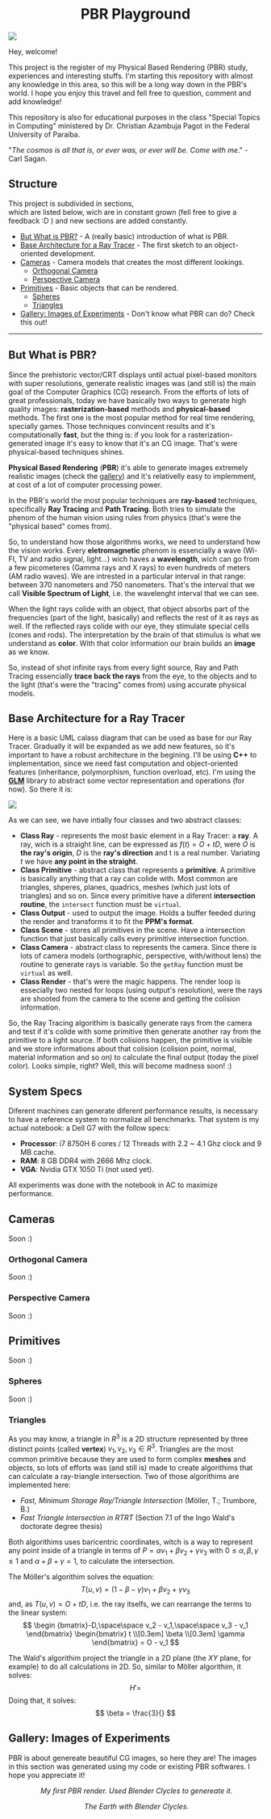 
<h1 align="center">PBR Playground</h1>

<img src="https://github.com/Gabrielnero000/PBR-Playground/blob/master/gallery/first.png?raw=true">

Hey, welcome! 

This project is the register of my Physical Based Rendering (PBR) study, experiences and interesting stuffs. I'm starting this repository with almost any knowledge in this area, so this will be a long way down in the PBR's world. I hope you enjoy this travel and fell free to question, comment and  add knowledge! 

This repository is also for educational purposes in the class "Special Topics in Computing" ministered by Dr. Christian Azambuja Pagot in the  Federal University of Paraíba.

"_The cosmos is all that is, or ever was, or ever will be. Come with me_." - Carl Sagan.

## Structure
This project is subdivided in sections,   
which are listed below, wich are in constant grown (fell free to give a feedback :D ) and new sections are added constantly.

* [But What is PBR?](https://github.com/Gabrielnero000/PBR-Playground#but-what-is-pbr) - A (really basic) introduction of what is PBR.
* [Base Architecture for a Ray Tracer](https://github.com/Gabrielnero000/PBR-Playground#base-architecture-for-a-ray-tracer) - The first sketch to an object-oriented development.
* [Cameras](https://github.com/Gabrielnero000/PBR-Playground#cameras) - Camera models that creates the most different lookings.
	* [Orthogonal Camera](https://github.com/Gabrielnero000/PBR-Playground#orthogonal-camera)
	* [Perspective Camera](https://github.com/Gabrielnero000/PBR-Playground#perspective-camera)
* [Primitives](https://github.com/Gabrielnero000/PBR-Playground#primitives) - Basic objects that can be rendered.
	* [Spheres](https://github.com/Gabrielnero000/PBR-Playground#spheres)
	* [Triangles](https://github.com/Gabrielnero000/PBR-Playground#triangles)
* [Gallery: Images of Experiments](https://github.com/Gabrielnero000/PBR-Playground#gallery-images-of-experiments) - Don't know what PBR can do? Check this out!

---

## But What is PBR?
Since the prehistoric vector/CRT displays until actual pixel-based monitors with super resolutions, generate realistic images was (and still is) the main goal of the Computer Graphics (CG) research. From the efforts of lots of great professionals, today we have basically two ways to generate high quality images: **rasterization-based** methods and **physical-based** methods. The first one is the most popular method for real time rendering, specially games. Those techniques convincent results and it's computationally **fast**, but the thing is: if you look for a rasterization-generated image it's easy to know that it's an CG image. That's were physical-based techniques shines.

**Physical Based Rendering** (**PBR**) it's able to generate images extremely realistic images (check the [gallery](https://github.com/Gabrielnero000/PBR-Playground#gallery-images-of-experiments)) and it's relativelly easy to implemment, at cost of a lot of computer processing power. 

In the PBR's world the most popular techniques are **ray-based** techniques, specifically **Ray Tracing** and **Path Tracing**. Both tries to simulate the phenom of the human vision using rules from physics (that's were the "physical based" comes from).

So, to understand  how those algorithms works, we need to understand how the vision works. Every **eletromagnetic** phenom is essencially a wave (Wi-FI, TV and radio signal, light...) wich haves a **wavelength**, wich can go from a few picometeres (Gamma rays and X rays) to even hundreds of meters (AM radio waves). We are intrested in a particular interval in that range: between 370 nanometers and 750 nanometers. That's the interval that we call **Visible Spectrum of Light**, i.e. the wavelenght interval that we can see.

When the light rays colide with an object, that object absorbs part of the frequencies (part of the light, basically) and reflects the rest of it as rays as well. If the reflected rays colide with our eye, they stimulate special cells (cones and rods). The interpretation by the brain of that stimulus is what we understand as **color**. With that color information our brain builds an **image** as we know.

So, instead of shot infinite rays from every light source, Ray and Path Tracing essencially **trace back the  rays** from the eye, to the objects and to the light (that's were the "tracing" comes from) using accurate physical models.

## Base Architecture for a Ray Tracer
Here is a basic UML calass diagram that can be used as base for our Ray Tracer. Gradually it will be expanded as we add new features, so it's important to have a robust architecture in the begining. I'll be using **C++** to implementation, since we need fast computation and object-oriented features (inheritance, polymorphism, function overload, etc). I'm using the [**GLM**](https://glm.g-truc.net/0.9.9/index.html) library to abstract some vector representation and operations (for now). So there it is:

<img src="https://raw.githubusercontent.com/Gabrielnero000/PBR-Playground/master/svgs/Render-UML.png">

As we can see, we have intially four classes and two abstract classes:
 * **Class Ray** - represents the most basic element in a Ray Tracer: a **ray**. A ray, wich is a straight line, can be expressed as $f(t) = O + tD$, were $O$ is **the ray's origin**, $D$ is the **ray's direction** and t is a real number. Variating $t$ we have **any point in the straight**.
 * **Class Primitive** - abstract class that represents a **primitive**. A primitive is basically anything that a ray can colide with. Most common are triangles, shperes, planes, quadrics, meshes (which just lots of triangles) and so on. Since every primitive have a diferent **intersection routine**, the ``intersect`` function must be ``virtual``.
 * **Class Output** - used to output the image. Holds a buffer feeded during the render and transforms it to fit the **PPM's format**.
 * **Class Scene** - stores all primitives in the scene. Have a intersection function that just basically calls every primitive intersection function.
 * **Class Camera** - abstract class to represents the camera. Since there is lots of camera models (orthographic, perspective, with/without lens) the routine to generate rays is variable. So the ``getRay`` function must be ``virtual`` as well.
 * **Class Render** - that's were the magic happens. The render loop is essecially two nested for loops (using output's resolution), were the rays are shooted from the camera to the scene and getting the colision information.

So, the Ray Tracing algorithim is basically generate rays from the camera and test if it's colide with some primitive then generate another ray from the primitive to a light source. If both colisions happen, the primitive is visible and we store informations about that colision (colision point, normal, material information and so on) to calculate the final output (today the pixel color). Looks simple, right? Well, this will become madness soon! :)


## System Specs
Diferent machines can generate diferent performance results, is necessary to have a reference system to normalize all benchmarks. That system is my actual notebook: a Dell G7 with the follow specs:
* **Processor**: i7 8750H 6 cores / 12 Threads with 2.2 ~ 4.1 Ghz clock and 9 MB cache.
* **RAM**: 8 GB DDR4 with 2666 Mhz clock.
* **VGA**: Nvidia GTX 1050 Ti (not used yet).

All experiments was done with the notebook in AC to maximize performance.

## Cameras
Soon :)

### Orthogonal Camera
Soon :)

### Perspective Camera
Soon :)

## Primitives
Soon :)

### Spheres
Soon :)

### Triangles
As you may know, a triangle in $R^3$ is a 2D structure represented by three distinct points (called **vertex**) $v_1, v_2,v_3 \in R^3$. Triangles are the most common primitive because they are used to form complex **meshes** and objects, so lots of efforts was (and still is) made to create algorithims that can calculate a ray-triangle intersection. Two of those algorithims are implemented here: 

* *Fast, Minimum Storage Ray/Triangle Intersection* (Möller, T.; Trumbore, B.)
* *Fast Triangle Intersection in RTRT* (Section 7.1 of the Ingo Wald's doctorate degree thesis)

Both algorithims uses baricentric coordinates, witch is a way to represent any point inside of a triangle in terms of $P = \alpha v_1 + \beta v_2 + \gamma v_3$ with $0 \leq \alpha, \beta, \gamma \leq 1$  and $\alpha + \beta + \gamma = 1$, to calculate the intersection. 

The Möller's algorithim solves the equation:
$$T(u,v) = (1 - \beta - \gamma)v_1 + \beta v_2 + \gamma v_3$$
and, as $T(u,v) = O +tD$, i.e. the ray itselfs, we can rearrange the terms to the linear system:
$$
\begin
		{bmatrix}-D,\space\space v_2 - v_1,\space\space v_3 - v_1
\end{bmatrix}
\begin{bmatrix}
       t \\[0.3em]
       \beta \\[0.3em]
       \gamma
 \end{bmatrix} = O - v_1
$$

The Wald's algorithim project the triangle in a 2D plane (the $XY$ plane, for example) to do all calculations in 2D. So, similar to Möller algorithim, it solves:
$$
H' = 
$$
Doing that, it solves:
$$
\beta = \frac{3}{}
$$ 

## Gallery: Images of Experiments
PBR is about genereate beautiful CG images, so here they are! The images in this section was generated using my code or existing PBR softwares. I hope you appreciate it!

<p align="center">
    <img src="https://github.com/Gabrielnero000/PBR-Playground/blob/master/gallery/first.png?raw=true" alt>
    <em>My first PBR render. Used Blender Clycles to genereate it.</em>
</p>

<p align="center">
    <img src="https://github.com/Gabrielnero000/PBR-Playground/blob/master/gallery/earth.png?raw=true" alt>
    <em>The Earth with Blender Clycles.</em>
</p>
<!--stackedit_data:
eyJoaXN0b3J5IjpbMTczODcxNDE0MSw5MzA1NDUyODcsLTEyMT
Q2NTcxMzIsMTg1OTMxNzEyMywxNDEwMDU3NDQ3LC00NTY4Mjkw
NjIsLTExMTMyMzQxMzUsLTcyNjU3NTg3MCw2NDI2NjgyNDMsLT
EyMTUzOTk3NzQsNDA2NjU1NzgyLC0xMTI1ODMzMjg4LDE5NTE3
ODIyOSwxODMxNjM2NjUzLDU1ODg3NjU2OSwtOTE4ODcwMDQ1LD
IwODE0MzE5MTYsNDAwNTk4NDIsOTIwMTc3NTM0LC0xMzg0MDY3
NTU2XX0=
-->